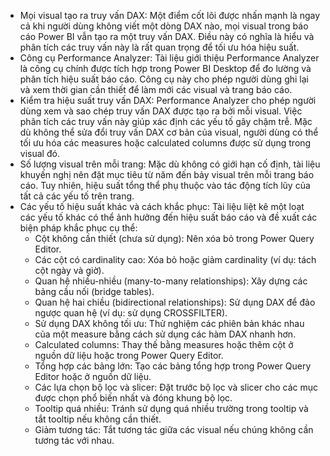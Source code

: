 - Mọi visual tạo ra truy vấn DAX: Một điểm cốt lõi được nhấn mạnh là ngay cả khi người dùng không viết một dòng DAX nào, mọi visual trong báo cáo Power BI vẫn tạo ra một truy vấn DAX. Điều này có nghĩa là hiểu và phân tích các truy vấn này là rất quan trọng để tối ưu hóa hiệu suất.
- Công cụ Performance Analyzer: Tài liệu giới thiệu Performance Analyzer là công cụ chính được tích hợp trong Power BI Desktop để đo lường và phân tích hiệu suất báo cáo. Công cụ này cho phép người dùng ghi lại và xem thời gian cần thiết để làm mới các visual và trang báo cáo.
- Kiểm tra hiệu suất truy vấn DAX: Performance Analyzer cho phép người dùng xem và sao chép truy vấn DAX được tạo ra bởi mỗi visual. Việc phân tích các truy vấn này giúp xác định các yếu tố gây chậm trễ. Mặc dù không thể sửa đổi truy vấn DAX cơ bản của visual, người dùng có thể tối ưu hóa các measures hoặc calculated columns được sử dụng trong visual đó.
- Số lượng visual trên mỗi trang: Mặc dù không có giới hạn cố định, tài liệu khuyến nghị nên đặt mục tiêu từ năm đến bảy visual trên mỗi trang báo cáo. Tuy nhiên, hiệu suất tổng thể phụ thuộc vào tác động tích lũy của tất cả các yếu tố trên trang.
- Các yếu tố hiệu suất khác và cách khắc phục: Tài liệu liệt kê một loạt các yếu tố khác có thể ảnh hưởng đến hiệu suất báo cáo và đề xuất các biện pháp khắc phục cụ thể:
  + Cột không cần thiết (chưa sử dụng): Nên xóa bỏ trong Power Query Editor.
  + Các cột có cardinality cao: Xóa bỏ hoặc giảm cardinality (ví dụ: tách cột ngày và giờ).
  + Quan hệ nhiều-nhiều (many-to-many relationships): Xây dựng các bảng cầu nối (bridge tables).
  + Quan hệ hai chiều (bidirectional relationships): Sử dụng DAX để đảo ngược quan hệ (ví dụ: sử dụng CROSSFILTER).
  + Sử dụng DAX không tối ưu: Thử nghiệm các phiên bản khác nhau của một measure bằng cách sử dụng các hàm DAX nhanh hơn.
  + Calculated columns: Thay thế bằng measures hoặc thêm cột ở nguồn dữ liệu hoặc trong Power Query Editor.
  + Tổng hợp các bảng lớn: Tạo các bảng tổng hợp trong Power Query Editor hoặc ở nguồn dữ liệu.
  + Các lựa chọn bộ lọc và slicer: Đặt trước bộ lọc và slicer cho các mục được chọn phổ biến nhất và đóng khung bộ lọc.
  + Tooltip quá nhiều: Tránh sử dụng quá nhiều trường trong tooltip và tắt tooltip nếu không cần thiết.
  + Giảm tương tác: Tắt tương tác giữa các visual nếu chúng không cần tương tác với nhau.
